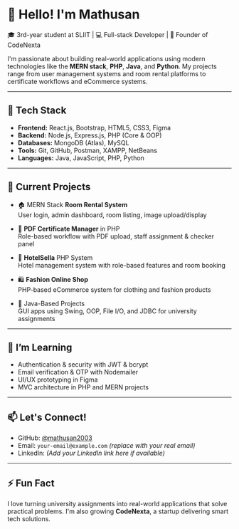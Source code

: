 # 👋 Hello! I'm Mathusan

🎓 3rd-year student at SLIIT | 💻 Full-stack Developer | 🚀 Founder of CodeNexta

I'm passionate about building real-world applications using modern technologies like the **MERN stack**, **PHP**, **Java**, and **Python**. My projects range from user management systems and room rental platforms to certificate workflows and eCommerce systems.

---

## 🔧 Tech Stack

- **Frontend:** React.js, Bootstrap, HTML5, CSS3, Figma
- **Backend:** Node.js, Express.js, PHP (Core & OOP)
- **Databases:** MongoDB (Atlas), MySQL
- **Tools:** Git, GitHub, Postman, XAMPP, NetBeans
- **Languages:** Java, JavaScript, PHP, Python

---

## 🚀 Current Projects

- 🏠 MERN Stack **Room Rental System**  
  User login, admin dashboard, room listing, image upload/display  

- 📝 **PDF Certificate Manager** in PHP  
  Role-based workflow with PDF upload, staff assignment & checker panel  

- 🏨 **HotelSella** PHP System  
  Hotel management system with role-based features and room booking  

- 🛍️ **Fashion Online Shop**  
  PHP-based eCommerce system for clothing and fashion products  

- 📘 Java-Based Projects  
  GUI apps using Swing, OOP, File I/O, and JDBC for university assignments  

---

## 🧠 I’m Learning

- Authentication & security with JWT & bcrypt  
- Email verification & OTP with Nodemailer  
- UI/UX prototyping in Figma  
- MVC architecture in PHP and MERN projects

---

## 📫 Let's Connect!

- GitHub: [@mathusan2003](https://github.com/mathusan2003)
- Email: `your-email@example.com` *(replace with your real email)*
- LinkedIn: *(Add your LinkedIn link here if available)*

---

## ⚡ Fun Fact

I love turning university assignments into real-world applications that solve practical problems. I'm also growing **CodeNexta**, a startup delivering smart tech solutions.

